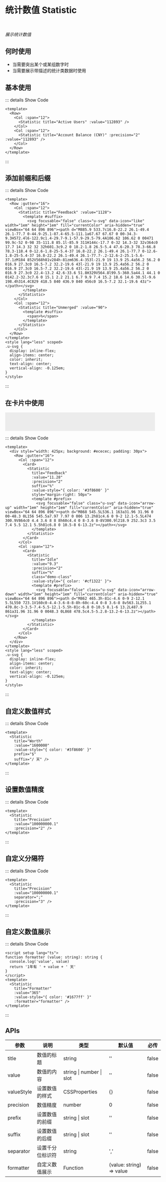 # 统计数值 Statistic

<BackTop />
<Watermark fullscreen content="Vue Amazing UI" />

<br/>

*展示统计数值*

## 何时使用

- 当需要突出某个或某组数字时
- 当需要展示带描述的统计类数据时使用

<script setup lang="ts">
function formatter (value: string): string {
  console.log('value', value)
  return '1年有 ' + value + ' 天'
}
</script>

## 基本使用

<ClientOnly>
  <Row>
    <Col :span="12">
      <Statistic title="Active Users" :value="112893" />
    </Col>
    <Col :span="12">
      <Statistic title="Account Balance (CNY)" :precision="2" :value="112893" />
    </Col>
  </Row>
</ClientOnly>

::: details Show Code

```vue
<template>
  <Row>
    <Col :span="12">
      <Statistic title="Active Users" :value="112893" />
    </Col>
    <Col :span="12">
      <Statistic title="Account Balance (CNY)" :precision="2" :value="112893" />
    </Col>
  </Row>
</template>
```

:::

## 添加前缀和后缀

<ClientOnly>
  <Row :gutter="16">
    <Col :span="12">
      <Statistic title="Feedback" :value="1128">
        <template #suffix>
          <svg focusable="false" class="u-svg" data-icon="like" width="1em" height="1em" fill="currentColor" aria-hidden="true" viewBox="64 64 896 896"><path d="M885.9 533.7c16.8-22.2 26.1-49.4 26.1-77.7 0-44.9-25.1-87.4-65.5-111.1a67.67 67.67 0 00-34.3-9.3H572.4l6-122.9c1.4-29.7-9.1-57.9-29.5-79.4A106.62 106.62 0 00471 99.9c-52 0-98 35-111.8 85.1l-85.9 311H144c-17.7 0-32 14.3-32 32v364c0 17.7 14.3 32 32 32h601.3c9.2 0 18.2-1.8 26.5-5.4 47.6-20.3 78.3-66.8 78.3-118.4 0-12.6-1.8-25-5.4-37 16.8-22.2 26.1-49.4 26.1-77.7 0-12.6-1.8-25-5.4-37 16.8-22.2 26.1-49.4 26.1-77.7-.2-12.6-2-25.1-5.6-37.1zM184 852V568h81v284h-81zm636.4-353l-21.9 19 13.9 25.4a56.2 56.2 0 016.9 27.3c0 16.5-7.2 32.2-19.6 43l-21.9 19 13.9 25.4a56.2 56.2 0 016.9 27.3c0 16.5-7.2 32.2-19.6 43l-21.9 19 13.9 25.4a56.2 56.2 0 016.9 27.3c0 22.4-13.2 42.6-33.6 51.8H329V564.8l99.5-360.5a44.1 44.1 0 0142.2-32.3c7.6 0 15.1 2.2 21.1 6.7 9.9 7.4 15.2 18.6 14.6 30.5l-9.6 198.4h314.4C829 418.5 840 436.9 840 456c0 16.5-7.2 32.1-19.6 43z"></path></svg>
        </template>
      </Statistic>
    </Col>
    <Col :span="12">
      <Statistic title="Unmerged" :value="90">
        <template #suffix>
          <span>%</span>
        </template>
      </Statistic>
    </Col>
  </Row>
</ClientOnly>

::: details Show Code

```vue
<template>
  <Row :gutter="16">
    <Col :span="12">
      <Statistic title="Feedback" :value="1128">
        <template #suffix>
          <svg focusable="false" class="u-svg" data-icon="like" width="1em" height="1em" fill="currentColor" aria-hidden="true" viewBox="64 64 896 896"><path d="M885.9 533.7c16.8-22.2 26.1-49.4 26.1-77.7 0-44.9-25.1-87.4-65.5-111.1a67.67 67.67 0 00-34.3-9.3H572.4l6-122.9c1.4-29.7-9.1-57.9-29.5-79.4A106.62 106.62 0 00471 99.9c-52 0-98 35-111.8 85.1l-85.9 311H144c-17.7 0-32 14.3-32 32v364c0 17.7 14.3 32 32 32h601.3c9.2 0 18.2-1.8 26.5-5.4 47.6-20.3 78.3-66.8 78.3-118.4 0-12.6-1.8-25-5.4-37 16.8-22.2 26.1-49.4 26.1-77.7 0-12.6-1.8-25-5.4-37 16.8-22.2 26.1-49.4 26.1-77.7-.2-12.6-2-25.1-5.6-37.1zM184 852V568h81v284h-81zm636.4-353l-21.9 19 13.9 25.4a56.2 56.2 0 016.9 27.3c0 16.5-7.2 32.2-19.6 43l-21.9 19 13.9 25.4a56.2 56.2 0 016.9 27.3c0 16.5-7.2 32.2-19.6 43l-21.9 19 13.9 25.4a56.2 56.2 0 016.9 27.3c0 22.4-13.2 42.6-33.6 51.8H329V564.8l99.5-360.5a44.1 44.1 0 0142.2-32.3c7.6 0 15.1 2.2 21.1 6.7 9.9 7.4 15.2 18.6 14.6 30.5l-9.6 198.4h314.4C829 418.5 840 436.9 840 456c0 16.5-7.2 32.1-19.6 43z"></path></svg>
        </template>
      </Statistic>
    </Col>
    <Col :span="12">
      <Statistic title="Unmerged" :value="90">
        <template #suffix>
          <span>%</span>
        </template>
      </Statistic>
    </Col>
  </Row>
</template>
<style lang="less" scoped>
.u-svg {
  display: inline-flex;
  align-items: center;
  color: inherit;
  text-align: center;
  vertical-align: -0.125em;
}
</style>
```

:::

## 在卡片中使用

<ClientOnly>
  <div style="width: 425px; background: #ececec; padding: 30px">
    <Row :gutter="16">
      <Col :span="12">
        <Card>
          <Statistic
            title="Feedback"
            :value="11.28"
            :precision="2"
            suffix="%"
            :value-style="{ color: '#3f8600' }"
            style="margin-right: 50px">
            <template #prefix>
              <svg focusable="false" class="u-svg-up" data-icon="arrow-up" width="1em" height="1em" fill="currentColor" aria-hidden="true" viewBox="64 64 896 896"><path d="M868 545.5L536.1 163a31.96 31.96 0 00-48.3 0L156 545.5a7.97 7.97 0 006 13.2h81c4.6 0 9-2 12.1-5.5L474 300.9V864c0 4.4 3.6 8 8 8h60c4.4 0 8-3.6 8-8V300.9l218.9 252.3c3 3.5 7.4 5.5 12.1 5.5h81c6.8 0 10.5-8 6-13.2z"></path></svg>
            </template>
          </Statistic>
        </Card>
      </Col>
      <Col :span="12">
        <Card>
          <Statistic
            title="Idle"
            :value="9.3"
            :precision="2"
            suffix="%"
            :value-style="{ color: '#cf1322' }">
            <template #prefix>
              <svg focusable="false" class="u-svg-down" data-icon="arrow-down" width="1em" height="1em" fill="currentColor" aria-hidden="true" viewBox="64 64 896 896"><path d="M862 465.3h-81c-4.6 0-9 2-12.1 5.5L550 723.1V160c0-4.4-3.6-8-8-8h-60c-4.4 0-8 3.6-8 8v563.1L255.1 470.8c-3-3.5-7.4-5.5-12.1-5.5h-81c-6.8 0-10.5 8.1-6 13.2L487.9 861a31.96 31.96 0 0048.3 0L868 478.5c4.5-5.2.8-13.2-6-13.2z"></path></svg>
            </template>
          </Statistic>
        </Card>
      </Col>
    </Row>
  </div>
</ClientOnly>

::: details Show Code

```vue
<template>
  <div style="width: 425px; background: #ececec; padding: 30px">
    <Row :gutter="16">
      <Col :span="12">
        <Card>
          <Statistic
            title="Feedback"
            :value="11.28"
            :precision="2"
            suffix="%"
            :value-style="{ color: '#3f8600' }"
            style="margin-right: 50px">
            <template #prefix>
              <svg focusable="false" class="u-svg" data-icon="arrow-up" width="1em" height="1em" fill="currentColor" aria-hidden="true" viewBox="64 64 896 896"><path d="M868 545.5L536.1 163a31.96 31.96 0 00-48.3 0L156 545.5a7.97 7.97 0 006 13.2h81c4.6 0 9-2 12.1-5.5L474 300.9V864c0 4.4 3.6 8 8 8h60c4.4 0 8-3.6 8-8V300.9l218.9 252.3c3 3.5 7.4 5.5 12.1 5.5h81c6.8 0 10.5-8 6-13.2z"></path></svg>
            </template>
          </Statistic>
        </Card>
      </Col>
      <Col :span="12">
        <Card>
          <Statistic
            title="Idle"
            :value="9.3"
            :precision="2"
            suffix="%"
            class="demo-class"
            :value-style="{ color: '#cf1322' }">
            <template #prefix>
              <svg focusable="false" class="u-svg" data-icon="arrow-down" width="1em" height="1em" fill="currentColor" aria-hidden="true" viewBox="64 64 896 896"><path d="M862 465.3h-81c-4.6 0-9 2-12.1 5.5L550 723.1V160c0-4.4-3.6-8-8-8h-60c-4.4 0-8 3.6-8 8v563.1L255.1 470.8c-3-3.5-7.4-5.5-12.1-5.5h-81c-6.8 0-10.5 8.1-6 13.2L487.9 861a31.96 31.96 0 0048.3 0L868 478.5c4.5-5.2.8-13.2-6-13.2z"></path></svg>
            </template>
          </Statistic>
        </Card>
      </Col>
    </Row>
  </div>
</template>
<style lang="less" scoped>
.u-svg {
  display: inline-flex;
  align-items: center;
  color: inherit;
  text-align: center;
  vertical-align: -0.125em;
}
</style>
```

:::

## 自定义数值样式

<Statistic
  title="Worth"
  :value="1600000"
  :value-style="{ color: '#3f8600' }"
  prefix="$"
  suffix="/ 天" />

::: details Show Code

```vue
<template>
  <Statistic
    title="Worth"
    :value="1600000"
    :value-style="{ color: '#3f8600' }"
    prefix="$"
    suffix="/ 天" />
</template>
```

:::

## 设置数值精度

<Statistic
  title="Precision"
  :value="100000000.1"
  :precision="2" />

::: details Show Code

```vue
<template>
  <Statistic
    title="Precision"
    :value="100000000.1"
    :precision="2" />
</template>
```

:::

## 自定义分隔符

<Statistic
  title="Precision"
  :value="100000000.1"
  separator=";"
  :precision="3" />

::: details Show Code

```vue
<template>
  <Statistic
    title="Precision"
    :value="100000000.1"
    separator=";"
    :precision="3" />
</template>
```

:::

## 自定义数值展示

<Statistic
  title="Formatter"
  :value="365"
  :value-style="{ color: '#1677ff' }"
  :formatter="formatter" />

::: details Show Code

```vue
<script setup lang="ts">
function formatter (value: string): string {
  console.log('value', value)
  return '1年有 ' + value + ' 天'
}
</script>
<template>
  <Statistic
    title="Formatter"
    :value="365"
    :value-style="{ color: '#1677ff' }"
    :formatter="formatter" />
</template>
```

:::

<style lang="less" scoped>
.u-svg-up {
  display: inline-flex;
  align-items: center;
  fill: #3f8600;
  text-align: center;
  vertical-align: -0.125em;
}
.u-svg-down {
  display: inline-flex;
  align-items: center;
  fill: #cf1322;
  text-align: center;
  vertical-align: -0.125em;
}
.u-svg {
  display: inline-flex;
  align-items: center;
  color: inherit;
  text-align: center;
  vertical-align: -0.125em;
}
</style>

## APIs

参数 | 说明 | 类型 | 默认值 | 必传
-- | -- | -- | -- | --
title | 数值的标题 | string | '' | false
value | 数值的内容 | string &#124; number &#124; slot | '' | false
valueStyle | 设置数值的样式 | CSSProperties | {} | false
precision | 数值精度 | number | 0 | false
prefix | 设置数值的前缀 | string &#124; slot | '' | false
suffix | 设置数值的后缀 | string &#124; slot | '' | false
separator | 设置千分位标识符 | string | ',' | false
formatter | 自定义数值展示 | Function | (value: string) => value | false